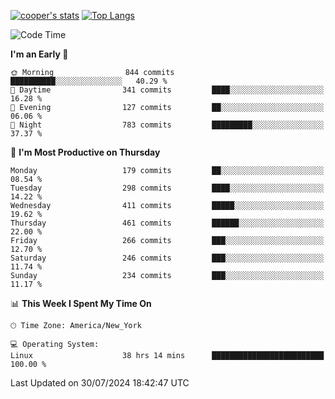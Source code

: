 [![cooper's stats](https://github-readme-stats-l2ak-km2n59e3j-coopjzs-projects.vercel.app/api?username=coopjz&count_private=true)](https://github.com/coopjz/github-readme-stats)
[![Top Langs](https://github-readme-stats-l2ak-km2n59e3j-coopjzs-projects.vercel.app/api/top-langs/?username=coopjz&count_private=true&langs_count=8&layout=compact&&hide=C)](https://github.com/coopjz/github-readme-stats)
<!--START_SECTION:waka-->
![Code Time](http://img.shields.io/badge/Code%20Time-165%20hrs%2040%20mins-blue)

**I'm an Early 🐤** 

```text
🌞 Morning                844 commits         ██████████░░░░░░░░░░░░░░░   40.29 % 
🌆 Daytime                341 commits         ████░░░░░░░░░░░░░░░░░░░░░   16.28 % 
🌃 Evening                127 commits         ██░░░░░░░░░░░░░░░░░░░░░░░   06.06 % 
🌙 Night                  783 commits         █████████░░░░░░░░░░░░░░░░   37.37 % 
```
📅 **I'm Most Productive on Thursday** 

```text
Monday                   179 commits         ██░░░░░░░░░░░░░░░░░░░░░░░   08.54 % 
Tuesday                  298 commits         ████░░░░░░░░░░░░░░░░░░░░░   14.22 % 
Wednesday                411 commits         █████░░░░░░░░░░░░░░░░░░░░   19.62 % 
Thursday                 461 commits         ██████░░░░░░░░░░░░░░░░░░░   22.00 % 
Friday                   266 commits         ███░░░░░░░░░░░░░░░░░░░░░░   12.70 % 
Saturday                 246 commits         ███░░░░░░░░░░░░░░░░░░░░░░   11.74 % 
Sunday                   234 commits         ███░░░░░░░░░░░░░░░░░░░░░░   11.17 % 
```


📊 **This Week I Spent My Time On** 

```text
🕑︎ Time Zone: America/New_York

💻 Operating System: 
Linux                    38 hrs 14 mins      █████████████████████████   100.00 % 
```


 Last Updated on 30/07/2024 18:42:47 UTC
<!--END_SECTION:waka-->
